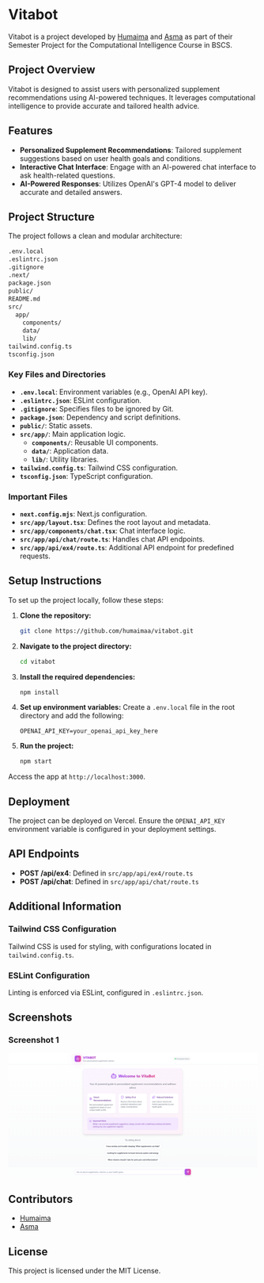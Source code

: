 # Vitabot

Vitabot is a project developed by [Humaima](https://github.com/humaimaa) and [Asma](https://github.com/asmaumar2004) as part of their Semester Project for the Computational Intelligence Course in BSCS.

## Project Overview

Vitabot is designed to assist users with personalized supplement recommendations using AI-powered techniques. It leverages computational intelligence to provide accurate and tailored health advice.

## Features

- **Personalized Supplement Recommendations**: Tailored supplement suggestions based on user health goals and conditions.
- **Interactive Chat Interface**: Engage with an AI-powered chat interface to ask health-related questions.
- **AI-Powered Responses**: Utilizes OpenAI's GPT-4 model to deliver accurate and detailed answers.

## Project Structure

The project follows a clean and modular architecture:

```
.env.local
.eslintrc.json
.gitignore
.next/
package.json
public/
README.md
src/
  app/
    components/
    data/
    lib/
tailwind.config.ts
tsconfig.json
```

### Key Files and Directories

- **`.env.local`**: Environment variables (e.g., OpenAI API key).
- **`.eslintrc.json`**: ESLint configuration.
- **`.gitignore`**: Specifies files to be ignored by Git.
- **`package.json`**: Dependency and script definitions.
- **`public/`**: Static assets.
- **`src/app/`**: Main application logic.
  - **`components/`**: Reusable UI components.
  - **`data/`**: Application data.
  - **`lib/`**: Utility libraries.
- **`tailwind.config.ts`**: Tailwind CSS configuration.
- **`tsconfig.json`**: TypeScript configuration.

### Important Files

- **`next.config.mjs`**: Next.js configuration.
- **`src/app/layout.tsx`**: Defines the root layout and metadata.
- **`src/app/components/chat.tsx`**: Chat interface logic.
- **`src/app/api/chat/route.ts`**: Handles chat API endpoints.
- **`src/app/api/ex4/route.ts`**: Additional API endpoint for predefined requests.

## Setup Instructions

To set up the project locally, follow these steps:

1. **Clone the repository:**
    ```bash
    git clone https://github.com/humaimaa/vitabot.git
    ```

2. **Navigate to the project directory:**
    ```bash
    cd vitabot
    ```

3. **Install the required dependencies:**
    ```bash
    npm install
    ```

4. **Set up environment variables:**
    Create a `.env.local` file in the root directory and add the following:
    ```env
    OPENAI_API_KEY=your_openai_api_key_here
    ```

5. **Run the project:**
    ```bash
    npm start
    ```

Access the app at `http://localhost:3000`.

## Deployment

The project can be deployed on Vercel. Ensure the `OPENAI_API_KEY` environment variable is configured in your deployment settings.

## API Endpoints

- **POST /api/ex4**: Defined in `src/app/api/ex4/route.ts`
- **POST /api/chat**: Defined in `src/app/api/chat/route.ts`

## Additional Information

### Tailwind CSS Configuration
Tailwind CSS is used for styling, with configurations located in `tailwind.config.ts`.

### ESLint Configuration
Linting is enforced via ESLint, configured in `.eslintrc.json`.

## Screenshots

### Screenshot 1
![Screenshot 1](./screenshot1.png)

## Contributors

- [Humaima](https://github.com/humaimaa)
- [Asma](https://github.com/asmaumar2004)

## License

This project is licensed under the MIT License.
